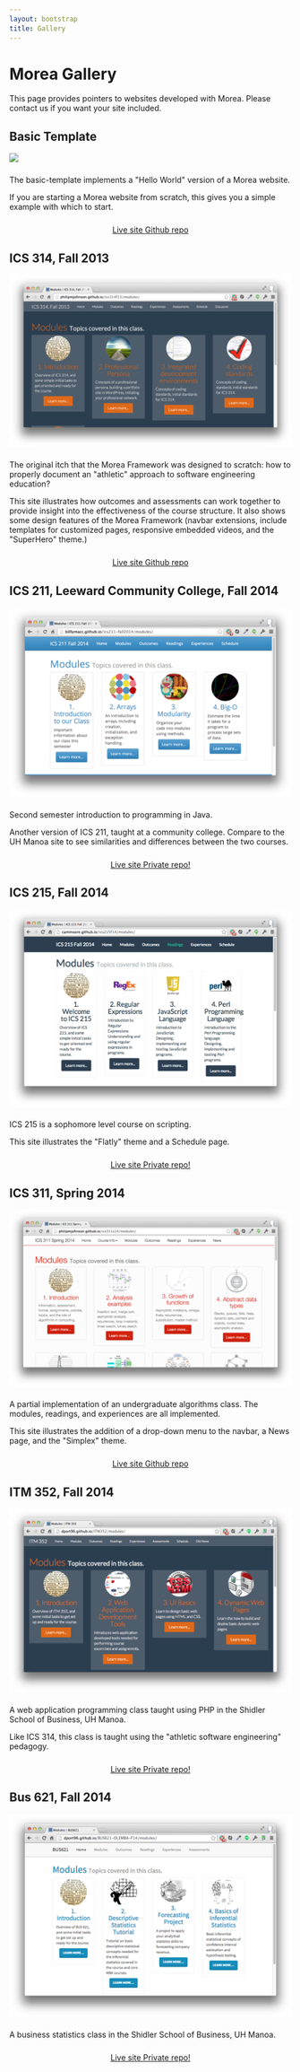 ```yaml
---
layout: bootstrap
title: Gallery
---
```


<div class="container">
<h1>Morea Gallery</h1>

<p>This page provides pointers to websites developed with Morea.  Please contact us if you want your site included.</p>
</div>

<div class="gray-background">
<div class="container">
<h2>Basic Template</h2>
<div class="row">
  <div class="col-sm-6">
    <img src="images/basic-template-modules-page.png" class="img-responsive">
  </div>
  <div class="col-sm-6">
   <p style="margin-top: 20px">
   The basic-template implements a "Hello World" version of a Morea website.
   </p>
   <p>
   If you are starting a Morea website from scratch, this gives you a simple example with which to start.
   </p>
   <p style="text-align: center; padding-top: 10px">
     <a href="http://morea-framework.github.io/basic-template/" class="btn btn-primary btn-md" role="button">Live site <span class="glyphicon glyphicon-chevron-right"></span> </a>
     <a href="https://github.com/morea-framework/basic-template" class="btn btn-primary btn-md" role="button">Github repo <span class="glyphicon glyphicon-chevron-right"></span> </a>
   </p>
  </div>
</div>
</div>
</div>

<div class="white-background">
<div class="container">
<h2>ICS 314, Fall 2013</h2>
<div class="row">
  <div class="col-sm-6">
    <img src="images/ics314f13-modules-page.png" class="img-responsive">
  </div>
  <div class="col-sm-6">
   <p style="margin-top: 20px">
   The original itch that the Morea Framework was designed to scratch: how to properly document
    an "athletic" approach to software engineering education?</p>
   <p>
   This site illustrates how outcomes and assessments can work together to provide insight into the
   effectiveness of the course structure.  It also shows some design features of the Morea Framework
   (navbar extensions, include templates for customized pages, responsive embedded videos, and the
   "SuperHero" theme.)
   </p>
   <p style="text-align: center; padding-top: 10px">
     <a href="http://philipmjohnson.github.io/ics314f13/" class="btn btn-primary btn-md" role="button">Live site <span class="glyphicon glyphicon-chevron-right"></span> </a>
     <a href="https://github.com/philipmjohnson/ics314f13" class="btn btn-primary btn-md" role="button">Github repo <span class="glyphicon glyphicon-chevron-right"></span> </a>
   </p>
  </div>
</div>
</div>
</div>


<div class="white-background">
<div class="container">
<h2>ICS 211, Leeward Community College, Fall 2014</h2>
<div class="row">
  <div class="col-sm-6">
    <img src="images/ics211f14-lcc-modules.png" class="img-responsive">
  </div>
  <div class="col-sm-6">
   <p style="margin-top: 20px">
      Second semester introduction to programming in Java. </p>
   <p>
   Another version of ICS 211, taught at a community college.  Compare to the UH Manoa site to see 
   similarities and differences between the two courses. 
   </p>
   <p style="text-align: center; padding-top: 10px">
     <a href="http://billlymacc.github.io/ics211-fall2014/" class="btn btn-primary btn-md" role="button">Live site <span class="glyphicon glyphicon-chevron-right"></span> </a>
     <a href="#" class="btn btn-default btn-md" role="button">Private repo!</a>
   </p>
  </div>
</div>
</div>
</div>

<div class="gray-background">
<div class="container">
<h2>ICS 215, Fall 2014</h2>
<div class="row">
  <div class="col-sm-6">
    <img src="images/ics215f14-modules.png" class="img-responsive">
  </div>
  <div class="col-sm-6">
   <p style="margin-top: 20px">
   ICS 215 is a sophomore level course on scripting.</p>
   <p>
   This site illustrates the "Flatly" theme and a Schedule page.  
   </p>
   <p style="text-align: center; padding-top: 10px">
     <a href="http://cammoore.github.io/ics215f14/" class="btn btn-primary btn-md" role="button">Live site <span class="glyphicon glyphicon-chevron-right"></span> </a>
     <a href="#" class="btn btn-default btn-md" role="button">Private repo!</a>
   </p>
  </div>
</div>
</div>
</div>

<div class="white-background">
<div class="container">
<h2>ICS 311, Spring 2014</h2>
<div class="row">
  <div class="col-sm-6">
    <img src="images/ics311s14-modules-page.png" class="img-responsive">
  </div>
  <div class="col-sm-6">
   <p style="margin-top: 20px">
   A partial implementation of an undergraduate algorithms class.
   The modules, readings, and experiences are all implemented. </p>
   <p>
   This site illustrates the addition of a drop-down menu to the navbar, a News page, and the "Simplex" theme. 
   </p>
   <p style="text-align: center; padding-top: 10px">
     <a href="http://philipmjohnson.github.io/ics311s14/" class="btn btn-primary btn-md" role="button">Live site <span class="glyphicon glyphicon-chevron-right"></span> </a>
     <a href="https://github.com/philipmjohnson/ics311s14" class="btn btn-primary btn-md" role="button">Github repo <span class="glyphicon glyphicon-chevron-right"></span> </a>
   </p>
  </div>
</div>
</div>
</div>

<div class="gray-background">
<div class="container">
<h2>ITM 352, Fall 2014</h2>
<div class="row">
  <div class="col-sm-6">
    <img src="images/itm352-modules.png" class="img-responsive">
  </div>
  <div class="col-sm-6">
   <p style="margin-top: 20px">
   A web application programming class taught using PHP in the Shidler School of Business, UH Manoa. </p>
   <p>
   Like ICS 314, this class is taught using the "athletic software engineering" pedagogy.
   </p>
   <p style="text-align: center; padding-top: 10px">
     <a href="http://dport96.github.io/ITM352" class="btn btn-primary btn-md" role="button">Live site <span class="glyphicon glyphicon-chevron-right"></span> </a>
     <a href="#" class="btn btn-default btn-md" role="button">Private repo!</a>
   </p>
  </div>
</div>
</div>
</div>


<div class="gray-background">
<div class="container">
<h2>Bus 621, Fall 2014</h2>
<div class="row">
  <div class="col-sm-6">
    <img src="images/bus621-modules.png" class="img-responsive">
  </div>
  <div class="col-sm-6">
   <p style="margin-top: 20px">
   A business statistics class in the Shidler School of Business, UH Manoa. </p>
   <p>
   
   </p>
   <p style="text-align: center; padding-top: 10px">
     <a href="http://dport96.github.io/BUS621-DLEMBA-F14/" class="btn btn-primary btn-md" role="button">Live site <span class="glyphicon glyphicon-chevron-right"></span> </a>
     <a href="#" class="btn btn-default btn-md" role="button">Private repo!</a>
   </p>
  </div>
</div>
</div>
</div>








</div>
